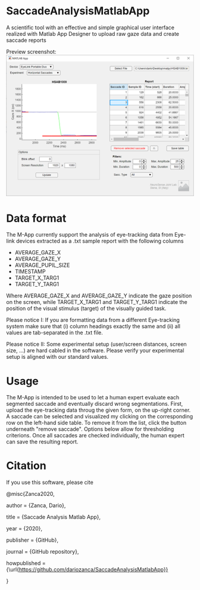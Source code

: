 # SaccadeAnalysisMatlabApp
A scientific tool with an effective and simple graphical user interface realized with Matlab App Designer to upload raw gaze data and create saccade reports

Preview screenshot:
![Test Image 1](Screenshot.png)

# Data format
The M-App currently support the analysis of eye-tracking data from Eye-link devices extracted as a .txt sample report with the following columns
- AVERAGE_GAZE_X	
- AVERAGE_GAZE_Y	
- AVERAGE_PUPIL_SIZE	
- TIMESTAMP	
- TARGET_X_TARG1	
- TARGET_Y_TARG1

Where AVERAGE_GAZE_X and AVERAGE_GAZE_Y indicate the gaze position on the screen, while TARGET_X_TARG1 and TARGET_Y_TARG1 indicate the position of the visual stimulus (target) of the visually guided task. 

Please notice I: If you are formatting data from a different Eye-tracking system make sure that (i) column headings exactly the same and (ii) all values are tab-separated in the .txt file.

Please notice II: Some experimental setup (user/screen distances, screen size, ...) are hard cabled in the software. Please verify your experimental setup is aligned with our standard values.

# Usage
The M-App is intended to be used to let a human expert evaluate each segmented saccade and eventually discard wrong segmentations. First, upload the eye-tracking data throug the given form, on the up-right corner. A saccade can be selected and visualized my clicking on the corresponding row on the left-hand side table. To remove it from the list, click the button underneath "remove saccade". Options below allow for thresholding criterions. Once all saccades are checked individually, the human expert can save the resulting report.

# Citation
If you use this software, please cite


@misc{Zanca2020,

  author = {Zanca, Dario},
  
  title = {Saccade Analysis Matlab App},
  
  year = {2020},
  
  publisher = {GitHub},
  
  journal = {GitHub repository},
  
  howpublished = {\url{https://github.com/dariozanca/SaccadeAnalysisMatlabApp}}
  
}
